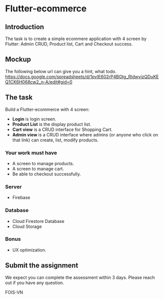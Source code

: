 # Flutter-ecommerce
## Introduction
The task is to create a simple ecommere application with 4 screen by Flutter: Admin CRUD, Product list, Cart and Checkout success.

## Mockup
The following below url can give you a hint, what todo.
https://docs.google.com/spreadsheets/d/1pvIE602rP4BGtg_RIdwvjzQDuKEQ1CK6H068cw2_n-A/edit#gid=0

## The task
Build a Flutter-ecommerce with 4 screen:

- **Login** is login screen. 
- **Product List** is the display product list.
- **Cart view** is a CRUD interface for Shopping Cart.
- **Admin view** is a CRUD interface where admins (or anyone who click on that link) can create, list, modify products.

### Your work must have
- A screen to manage products.
- A screen to manage cart.
- Be able to checkout successfully.

### Server
- Firebase

### Database
- Cloud Firestore Database
- Cloud Storage

### Bonus
- UX optimization.

## Submit the assignment
We expect you can complete the assessment within 3 days. Please reach out if you have any question.

FOIS-VN
